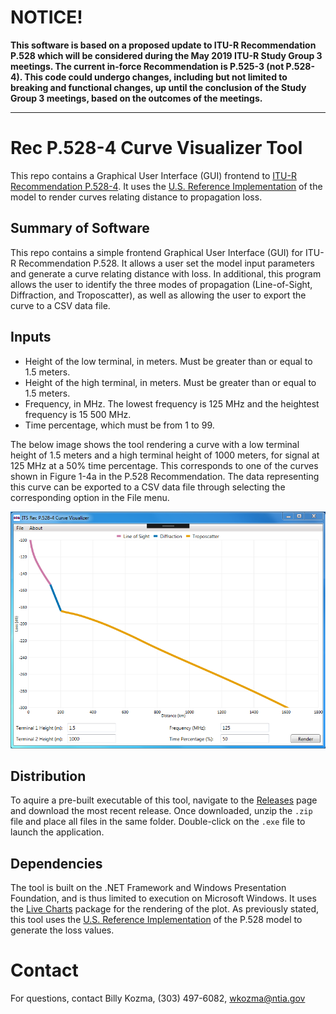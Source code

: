 # NOTICE!
**This software is based on a proposed update to ITU-R Recommendation P.528 which will be considered during the May 2019 ITU-R Study Group 3 meetings.  The current in-force Recommendation is P.525-3 (not P.528-4).  This code could undergo changes, including but not limited to breaking and functional changes, up until the conclusion of the Study Group 3 meetings, based on the outcomes of the meetings.**

---

# Rec P.528-4 Curve Visualizer Tool #

This repo contains a Graphical User Interface (GUI) frontend to [ITU-R Recommendation P.528-4](https://www.itu.int/rec/R-REC-P.528/en).  It uses the [U.S. Reference Implementation](https://github.com/NTIA/p528) of the model to render curves relating distance to propagation loss.

## Summary of Software ##

This repo contains a simple frontend Graphical User Interface (GUI) for ITU-R Recommendation P.528.  It allows a user set the model input parameters and generate a curve relating distance with loss.  In additional, this program allows the user to identify the three modes of propagation (Line-of-Sight, Diffraction, and Troposcatter), as well as allowing the user to export the curve to a CSV data file.

## Inputs #

 * Height of the low terminal, in meters. Must be greater than or equal to 1.5 meters.
 * Height of the high terminal, in meters.  Must be greater than or equal to 1.5 meters.
 * Frequency, in MHz.  The lowest frequency is 125 MHz and the heightest frequency is 15 500 MHz.
 * Time percentage, which must be from 1 to 99.
 
The below image shows the tool rendering a curve with a low terminal height of 1.5 meters and a high terminal height of 1000 meters, for signal at 125 MHz at a 50% time percentage.  This corresponds to one of the curves shown in Figure 1-4a in the P.528 Recommendation.  The data representing this curve can be exported to a CSV data file through selecting the corresponding option in the File menu.
 
![Screenshot of P.528 GUI Tool](P528-Fig1-4a.png "Screenshot of P.528 GUI Tool")

## Distribution #

To aquire a pre-built executable of this tool, navigate to the [Releases](https://github.com/NTIA/p528-gui/releases) page and download the most recent release.  Once downloaded, unzip the `.zip` file and place all files in the same folder.  Double-click on the `.exe` file to launch the application.

## Dependencies #

The tool is built on the .NET Framework and Windows Presentation Foundation, and is thus limited to execution on Microsoft Windows.  It uses the [Live Charts](https://github.com/Live-Charts/Live-Charts) package for the rendering of the plot.  As previously stated, this tool uses the [U.S. Reference Implementation](https://github.com/NTIA/p528) of the P.528 model to generate the loss values.

# Contact #

For questions, contact Billy Kozma, (303) 497-6082, wkozma@ntia.gov
